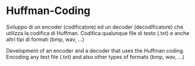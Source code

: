 # Huffman-Coding
Sviluppo di un encoder (codificatore) ed un decoder (decodificatore) che utilizza la codifica di Huffman. Codifica qualunque file di testo (.txt) e anche altri tipi di formati (bmp, wav, ...)

Development of an encoder and a decoder that uses the Huffman coding. Encoding any text file (.txt) and also other types of formats (bmp, wav, ...)
